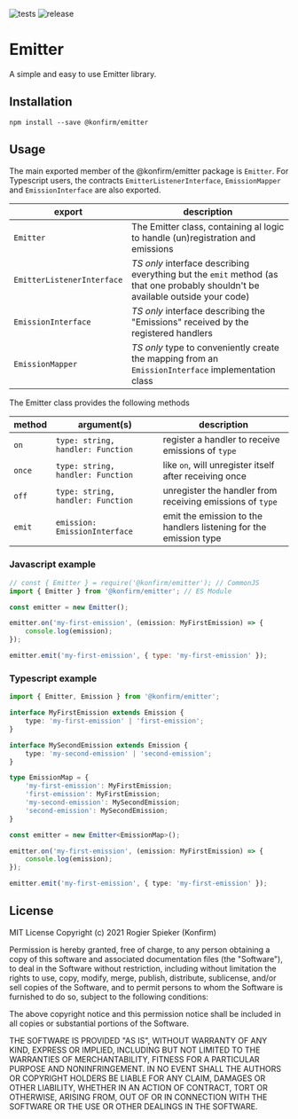 ![tests](https://github.com/konfirm/emitter/actions/workflows/tests.yml/badge.svg)
![release](https://github.com/konfirm/emitter/actions/workflows/release.yml/badge.svg)

# Emitter

A simple and easy to use Emitter library.

## Installation

```
npm install --save @konfirm/emitter
```

## Usage

The main exported member of the @konfirm/emitter package is `Emitter`. For Typescript users, the contracts `EmitterListenerInterface`, `EmissionMapper` and `EmissionInterface` are also exported.

| export                     | description                                                                                                                     |
| -------------------------- | ------------------------------------------------------------------------------------------------------------------------------- |
| `Emitter`                  | The Emitter class, containing al logic to handle (un)registration and emissions                                                 |
| `EmitterListenerInterface` | _TS only_ interface describing everything but the `emit` method (as that one probably shouldn't be available outside your code) |
| `EmissionInterface`        | _TS only_ interface describing the "Emissions" received by the registered handlers                                              |
| `EmissionMapper`           | _TS only_ type to conveniently create the mapping from an `EmissionInterface` implementation class                              |

The Emitter class provides the following methods

| method | argument(s)                       | description                                                       |
| ------ | --------------------------------- | ----------------------------------------------------------------- |
| `on`   | `type: string, handler: Function` | register a handler to receive emissions of `type`                 |
| `once` | `type: string, handler: Function` | like `on`, will unregister itself after receiving once            |
| `off`  | `type: string, handler: Function` | unregister the handler from receiving emissions of `type`         |
| `emit` | `emission: EmissionInterface`     | emit the emission to the handlers listening for the emission type |

### Javascript example

```js
// const { Emitter } = require('@konfirm/emitter'); // CommonJS
import { Emitter } from '@konfirm/emitter'; // ES Module

const emitter = new Emitter();

emitter.on('my-first-emission', (emission: MyFirstEmission) => {
	console.log(emission);
});

emitter.emit('my-first-emission', { type: 'my-first-emission' });
```

### Typescript example
```ts
import { Emitter, Emission } from '@konfirm/emitter';

interface MyFirstEmission extends Emission {
	type: 'my-first-emission' | 'first-emission';
}

interface MySecondEmission extends Emission {
	type: 'my-second-emission' | 'second-emission';
}

type EmissionMap = {
	'my-first-emission': MyFirstEmission;
	'first-emission': MyFirstEmission;
	'my-second-emission': MySecondEmission;
	'second-emission': MySecondEmission;
}

const emitter = new Emitter<EmissionMap>();

emitter.on('my-first-emission', (emission: MyFirstEmission) => {
	console.log(emission);
});

emitter.emit('my-first-emission', { type: 'my-first-emission' });
```

## License
MIT License Copyright (c) 2021 Rogier Spieker (Konfirm)

Permission is hereby granted, free of charge, to any person obtaining a copy of this software and associated documentation files (the "Software"), to deal in the Software without restriction, including without limitation the rights to use, copy, modify, merge, publish, distribute, sublicense, and/or sell copies of the Software, and to permit persons to whom the Software is furnished to do so, subject to the following conditions:

The above copyright notice and this permission notice shall be included in all copies or substantial portions of the Software.

THE SOFTWARE IS PROVIDED "AS IS", WITHOUT WARRANTY OF ANY KIND, EXPRESS OR IMPLIED, INCLUDING BUT NOT LIMITED TO THE WARRANTIES OF MERCHANTABILITY, FITNESS FOR A PARTICULAR PURPOSE AND NONINFRINGEMENT. IN NO EVENT SHALL THE AUTHORS OR COPYRIGHT HOLDERS BE LIABLE FOR ANY CLAIM, DAMAGES OR OTHER LIABILITY, WHETHER IN AN ACTION OF CONTRACT, TORT OR OTHERWISE, ARISING FROM, OUT OF OR IN CONNECTION WITH THE SOFTWARE OR THE USE OR OTHER DEALINGS IN THE SOFTWARE.

